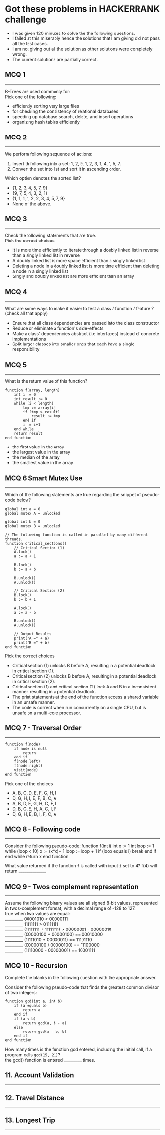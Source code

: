 # Got these problems in HACKERRANK challenge


- I was given 120 minutes to solve the the following questions.    
- I failed at this miserably hence the solutions that I am giving did not pass all the test cases.
- I am not giving out all the solution as other solutions were completely wrong.
- The current solutions are partially correct. 


## MCQ 1 
----
B-Trees are used commonly for:    
Pick one of the following:   

- efficiently sorting very large files
- for checking the consistency of relational databases
- speeding up database search, delete, and insert operations
- organizing hash tables efficiently

## MCQ 2
----

We perform following sequence of actions:

1. Insert th following into a set: 1, 2, 9, 1, 2, 3, 1, 4, 1, 5, 7.   
2. Convert the set into list and sort it in ascending order.   

Which option denotes the sorted list?   

- {1, 2, 3, 4, 5, 7, 9}
- {9, 7, 5, 4, 3, 2, 1}
- {1, 1, 1, 1, 2, 2, 3, 4, 5, 7, 9}
- None of the above.

## MCQ 3
----

Check the following statements that are true.  
Pick the correct choices  
- It is more time efficiently to iterate through a doubly linked list in reverse than a singly linked list in reverse
- A doubly linked list is more space efficient than a singly linked list
- Deleting a node in a doubly linked list is more time efficient than deleting a node in a singly linked list
- Singly and doubly linked list are more efficient than an array


## MCQ 4
----

What are some ways to make it easier to test a class / function / feature ? (check all that apply)

- Ensure that all class dependencies are passed into the class constructor
- Reduce or eliminate a function's side-effects
- Make a class' dependencies abstract (i.e interfaces) instead of concrete implementations
- Split larger classes into smaller ones that each have a single responsibility


## MCQ 5
----

What is the return value of this function?

	function f(array, length)
		int i := 0
		int result := 0
		while (i < length)
			tmp := array[i]
			if (tmp > result)
				result := tmp
			end if
			i := i+1
		end while 
		return result 
	end function 
	
- the first value in the array
- the largest value in the array 
- the median of the array 
- the smallest value in the array

## MCQ 6 Smart Mutex Use
----

Which of the following statements are true regarding the snippet of pseudo-code below?

	global int a = 0
	global mutex A = unlocked
	
	global int b = 0
	global mutex B = unlocked
	
	// The following function is called in parallel by many different threads.
	function critical_sections()
		// Critical Section (1)
		A.lock()
		a := a + 1
		
		B.lock()
		b := a + b
		
		B.unlock()
		A.unlock()
		
		// Critical Section (2)
		B.lock()
		b := b + 1
		
		A.lock()
		a := a - b
		
		B.unlock()
		A.unlock()
		
		// Output Results
		print("A =" + a)
		print("B =" + b)
	end function
	
Pick the correct choices:  
- Critical section (1) unlocks B before A, resulting in a potential deadlock in critical section (1).
- Critical section (2) unlocks B before A, resulting in a potential deadlock in critical section (2).
- Critical section (1) and critical section (2) lock A and B in a inconsistent manner, resulting in a potential deadlock.  
- The print statements at the end of the function access a shared variable in an unsafe manner.  
- The code is correct when run concurrently on a single CPU, but is unsafe on a multi-core processor.  


## MCQ 7 - Traversal Order
----	

	function f(node)
		if node is null
			return 
		end if
		f(node.left)
		f(node.right)
		visit(node)
	end function

Pick one of the choices

- A, B, C, D, E, F, G, H, I
- D, G, H, I, E, F, B, C, A
- A, B, D, E, G, H, C, F, I
- D, B, G, E, H, A, C, I, F
- D, G, H, E, B, I, F, C, A

## MCQ 8 - Following code
----
Consider the following pseudo-code:
	function f(int i)
		int x := 1
		int loop := 1
		while (loop < 10)
			x := (x*x)+ 1
			loop := loop + 1
			if (loop equals i)
				break
			end if
		end while 
		return x
	end function
	
What value returned if the function `f` is called with input `i` set to 4?
f(4) will return ______________


## MCQ 9 - Twos complement representation
----

Assume the following binary values are all signed 8-bit values, represented in twos-complement format, with a decimal range of -128 to 127.  
true when two values are equal:    
 _________ 00001010 > 00000111   
 _________ 11111111 > 01111111   
 _________ (11111111 + 11111111) > 00000001 - 00000010   
 _________ (00000100 * 00000100) == 00010000   
 _________ (11111010 * 00000011) == 11101110   
 _________ (00000100 / 00000100) == 11100000   
 _________ (11110000 - 00000001) == 10001111   

## MCQ 10 - Recursion

Complete the blanks in the following question with the appropriate answer.

Consider the following pseudo-code that finds the greatest common divisor of two integers:   

	function gcd(int a, int b)
		if (a equals b)
			return a
		end if
		if (a < b)
			return gcd(a, b - a)
		else
			return gcd(a - b, b)
		end if
	end function
	
How many times is the function gcd entered, including the initial call, if a program calls `gcd(15, 21)`?   
the gcd() function is entered _________ times.


## 11. Account Validation
----


## 12. Travel Distance
----


## 13. Longest Trip
----